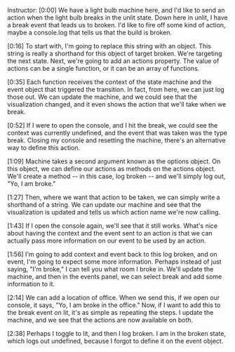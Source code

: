 Instructor: [0:00] We have a light bulb machine here, and I'd like to send an action when the light bulb breaks in the unlit state. Down here in unlit, I have a break event that leads us to broken. I'd like to fire off some kind of action, maybe a console.log that tells us that the build is broken.

[0:16] To start with, I'm going to replace this string with an object. This string is really a shorthand for this object of target broken. We're targeting the next state. Next, we're going to add an actions property. The value of actions can be a single function, or it can be an array of functions.

[0:35] Each function receives the context of the state machine and the event object that triggered the transition. In fact, from here, we can just log those out. We can update the machine, and we could see that the visualization changed, and it even shows the action that we'll take when we break.

[0:52] If I were to open the console, and I hit the break, we could see the context was currently undefined, and the event that was taken was the type break. Closing my console and resetting the machine, there's an alternative way to define this action.

[1:09] Machine takes a second argument known as the options object. On this object, we can define our actions as methods on the actions object. We'll create a method -- in this case, log broken -- and we'll simply log out, "Yo, I am broke."

[1:27] Then, where we want that action to be taken, we can simply write a shorthand of a string. We can update our machine and see that the visualization is updated and tells us which action name we're now calling.

[1:43] If I open the console again, we'll see that it still works. What's nice about having the context and the event sent to an action is that we can actually pass more information on our event to be used by an action.

[1:56] I'm going to add context and event back to this log broken, and on event, I'm going to expect some more information. Perhaps instead of just saying, "I'm broke," I can tell you what room I broke in. We'll update the machine, and then in the events panel, we can select break and add some information to it.

[2:14] We can add a location of office. When we send this, if we open our console, it says, "Yo, I am broke in the office." Now, if I want to add this to the break event on lit, it's as simple as repeating the steps. I update the machine, and we see that the actions are now available on both.

[2:38] Perhaps I toggle to lit, and then I log broken. I am in the broken state, which logs out undefined, because I forgot to define it on the event object.
